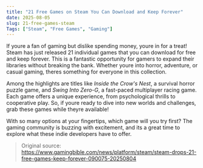 ```yaml
---
title: "21 Free Games on Steam You Can Download and Keep Forever"
date: 2025-08-05
slug: 21-free-games-steam
Tags: ["Steam", "Free Games", "Gaming"]
---
```


If youre a fan of gaming but dislike spending money, youre in for a treat! Steam has just released 21 individual games that you can download for free and keep forever. This is a fantastic opportunity for gamers to expand their libraries without breaking the bank. Whether youre into horror, adventure, or casual gaming, theres something for everyone in this collection.

Among the highlights are titles like *Inside the Crow's Nest*, a survival horror puzzle game, and *Swing Into Zero-G*, a fast-paced multiplayer racing game. Each game offers a unique experience, from psychological thrills to cooperative play. So, if youre ready to dive into new worlds and challenges, grab these games while theyre available!

With so many options at your fingertips, which game will you try first? The gaming community is buzzing with excitement, and its a great time to explore what these indie developers have to offer.
> Original source: https://www.gamingbible.com/news/platform/steam/steam-drops-21-free-games-keep-forever-090075-20250804